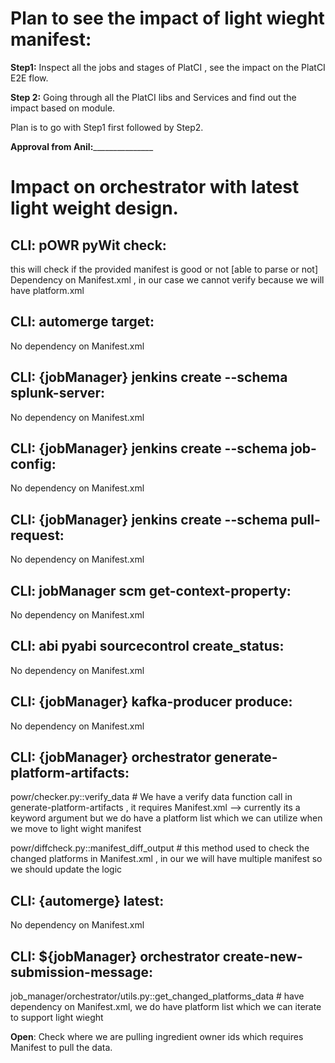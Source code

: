 # Plan to see the impact of light wieght manifest:

**Step1:**
Inspect all the jobs and stages of PlatCI , see the impact on the PlatCI E2E flow.

**Step 2:**
Going through all the PlatCI libs and Services and find out the impact based on module.

Plan is to go with Step1 first followed by Step2.

**Approval from Anil:**_______________

# Impact on orchestrator with latest light weight design.

## CLI: pOWR pyWit check:
this will check if the provided manifest is good or not [able to parse or not]
Dependency on Manifest.xml , in our case we cannot verify because we will have platform.xml


## CLI: automerge target:
No dependency on Manifest.xml 


## CLI: {jobManager} jenkins create --schema splunk-server:
No dependency on Manifest.xml 

## CLI: {jobManager} jenkins create --schema job-config:
No dependency on Manifest.xml 


## CLI: {jobManager} jenkins create --schema pull-request:
No dependency on Manifest.xml 

## CLI: jobManager scm get-context-property:
No dependency on Manifest.xml 

## CLI: abi pyabi sourcecontrol create_status:
No dependency on Manifest.xml 

## CLI: {jobManager} kafka-producer produce:
No dependency on Manifest.xml 

## CLI: {jobManager} orchestrator generate-platform-artifacts:

powr/checker.py::verify_data # We have a verify data function call in generate-platform-artifacts , it requires Manifest.xml --> currently its a keyword argument but we do have a platform list which we can utilize when we move to light wight manifest <br/>

powr/diffcheck.py::manifest_diff_output # this method used to check the changed platforms in Manifest.xml , in our we will have multiple manifest so we should update the logic


## CLI: {automerge} latest:
No dependency on Manifest.xml 

## CLI: ${jobManager} orchestrator create-new-submission-message:
job_manager/orchestrator/utils.py::get_changed_platforms_data  # have dependency on Manifest.xml, we do have platform list which we can iterate to support light wieght


**Open**:
Check where we are pulling ingredient owner ids which requires Manifest to pull the data.



